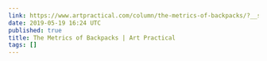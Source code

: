 ```yaml
---
link: https://www.artpractical.com/column/the-metrics-of-backpacks/?__s=tvcbwpb5jii3twkmchsn
date: 2019-05-19 16:24 UTC
published: true
title: The Metrics of Backpacks | Art Practical
tags: []
---
```



